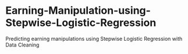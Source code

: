 # Earning-Manipulation-using-Stepwise-Logistic-Regression
Predicting earning manipulations using Stepwise Logistic Regression with Data Cleaning 
